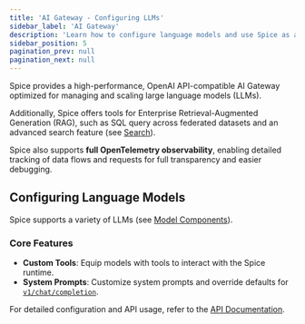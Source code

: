 ```yaml
---
title: 'AI Gateway - Configuring LLMs'
sidebar_label: 'AI Gateway'
description: 'Learn how to configure language models and use Spice as an AI Gateway.'
sidebar_position: 5
pagination_prev: null
pagination_next: null
---
```


Spice provides a high-performance, OpenAI API-compatible AI Gateway optimized for managing and scaling large language models (LLMs).

Additionally, Spice offers tools for Enterprise Retrieval-Augmented Generation (RAG), such as SQL query across federated datasets and an advanced search feature (see [Search](/features/search)).

Spice also supports **full OpenTelemetry observability**, enabling detailed tracking of data flows and requests for full transparency and easier debugging.

## Configuring Language Models

Spice supports a variety of LLMs (see [Model Components](/components/models/index.md)).

### Core Features

- **Custom Tools**: Equip models with tools to interact with the Spice runtime.
- **System Prompts**: Customize system prompts and override defaults for [`v1/chat/completion`](/api/http/chat-completions.md).

For detailed configuration and API usage, refer to the [API Documentation](/api).
